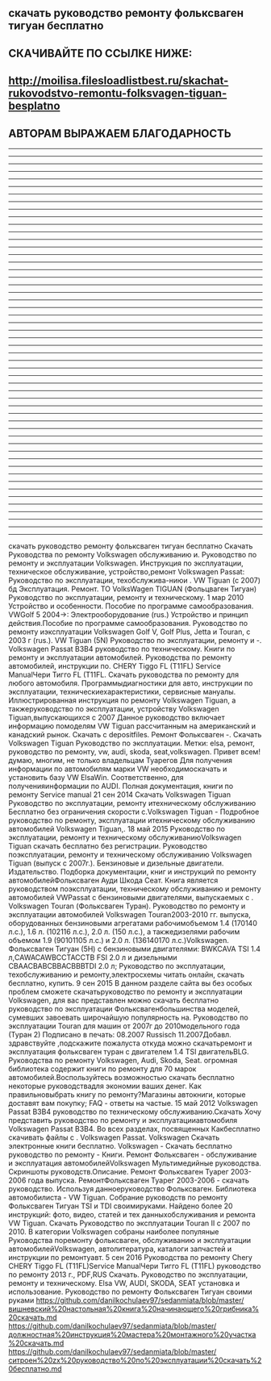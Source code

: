 скачать руководство ремонту фольксваген тигуан бесплатно
--------------------------------------------------
СКАЧИВАЙТЕ ПО ССЫЛКЕ НИЖЕ:
--------------------------------------------------
http://moilisa.filesloadlistbest.ru/skachat-rukovodstvo-remontu-folksvagen-tiguan-besplatno
--------------------------------------------------
АВТОРАМ ВЫРАЖАЕМ БЛАГОДАРНОСТЬ
--------------------------------------------------
--------------------------------------------------
--------------------------------------------------
--------------------------------------------------
--------------------------------------------------
--------------------------------------------------
--------------------------------------------------
--------------------------------------------------
--------------------------------------------------
--------------------------------------------------
--------------------------------------------------
--------------------------------------------------
--------------------------------------------------
--------------------------------------------------
--------------------------------------------------
--------------------------------------------------
--------------------------------------------------
--------------------------------------------------
--------------------------------------------------
--------------------------------------------------
--------------------------------------------------
--------------------------------------------------
--------------------------------------------------
--------------------------------------------------
--------------------------------------------------
--------------------------------------------------
--------------------------------------------------
--------------------------------------------------
--------------------------------------------------
--------------------------------------------------
--------------------------------------------------
--------------------------------------------------
--------------------------------------------------
--------------------------------------------------
--------------------------------------------------
--------------------------------------------------
--------------------------------------------------
--------------------------------------------------
--------------------------------------------------
--------------------------------------------------
--------------------------------------------------
--------------------------------------------------
--------------------------------------------------
--------------------------------------------------
--------------------------------------------------
--------------------------------------------------
--------------------------------------------------
--------------------------------------------------
--------------------------------------------------
--------------------------------------------------
--------------------------------------------------
--------------------------------------------------
--------------------------------------------------
скачать руководство ремонту фольксваген тигуан бесплатно Скачать Руководства по ремонту Volkswagen обслуживанию и. Руководство по ремонту и эксплуатации Volkswagen. Инструкция по эксплуатации, техническое обслуживание, устройство,ремонт Volkswagen Passat: Руководство по эксплуатации, техобслужива-ниюи . VW Tiguan (c 2007) бд Эксплуатация. Ремонт. ТО VolksWagen TIGUAN (Фольцваген Тигуан) Руководство по эксплуатации, ремонту и техническому. 1 мар 2010  Устройство и особенности. Пособие по программе самообразования. VWGolf 5 2004->: Электрооборудование (rus.) Устройство и принцип действия.Пособие по программе самообразования. Руководство по ремонту иэксплуатации Volkswagen Golf V, Golf Plus, Jetta и Touran, с 2003 г (rus.). VW Tiguan (5N) Руководство по эксплуатации, ремонту и  -. Volkswagen Passat B3B4 руководство по техническому. Книги по ремонту и эксплуатации автомобилей. Руководства по ремонту автомобилей, инструкции по. CHERY Tiggo FL (T11FL) Service ManualЧери Тигго FL (T11FL. Скачать руководства по ремонту для любого автомобиля. Программыдиагностики для авто, инструкции по эксплуатации, техническиехарактеристики, сервисные мануалы. Иллюстрированная инструкция по ремонту Volkswagen Tiguan, а такжеруководство по эксплуатации, устройству Volkswagen Tiguan,выпускающихся с 2007  Данное руководство включает информацию помоделям VW Tiguan рассчитанным на американский и канадский рынок. Скачать c depositfiles. Ремонт Фольксваген -. Скачать Volkswagen Tiguan Руководство по эксплуатации. Метки: elsa, ремонт, руководство по ремонту, vw, audi, skoda, seat,volkswagen. Привет всем! думаю, многим, не только владельцам Туарегов Для получения информации по автомобилям марки VW  необходимоскачать и установить базу VW ElsaWin. Соответственно, для полученияинформации по AUDI. Полная документация, книги по ремонту  Service manual
21 сен 2014  Скачать Volkswagen Tiguan Руководство по эксплуатации, ремонту итехническому обслуживанию Бесплатно без ограничения скорости с.Volkswagen Tiguan - Подробное руководство по ремонту, эксплуатации итехническому обслуживанию автомобилей Volkswagen Tiguan,. 18 май 2015  Руководство по эксплуатации, ремонту и техническому обслуживаниюVolkswagen Tiguan скачать бесплатно без регистрации. Руководство поэксплуатации, ремонту и техническому обслуживанию Volkswagen Tiguan (выпуск с 2007г.). Бензиновые и дизельные двигатели. Издательство. Подборка документации, книг и инструкций по ремонту автомобилейФольксваген Ауди Шкода Сеат.  Книга является руководством поэксплуатации, техническому обслуживанию и ремонту автомобилей VWPassat с бензиновыми двигателями, выпускаемых с . Volkswagen Touran (Фольксваген Туран). Руководство по ремонту и эксплуатации автомобилей Volkswagen Touran2003-2010 гг. выпуска, оборудованных бензиновыми агрегатами рабочимобъемом 1.4 (170140 л.с.), 1.6 л. (102116 л.с.), 2.0 л. (150 л.с.), а такжедизелями рабочим объемом 1.9 (90101105 л.с.) и 2.0 л. (136140170 л.с.)Volkswagen. Фольксваген Тигуан (5Н) с бензиновыми двигателями: BWKCAVA TSI 1.4 л,CAWACAWBCCTACCTB FSI 2.0 л и дизельными CBAACBABCBBACBBBTDI 2.0 л; Руководство по эксплуатации, техобслуживанию и ремонту,электросхемы читать онлайн, скачать бесплатно, купить. 9 сен 2015  В данном разделе сайта вы без особых проблем сможете скачатьруководство по ремонту и эксплуатации Volkswagen, для вас представлен можно скачать бесплатно руководство по эксплуатации Фольксвагенбольшинства моделей, сумевших завоевать широчайшую популярность на. Руководство по эксплуатации Touran для машин от 2007г до 2010модельного года (Туран 2) Подписано в печать: 08.2007 Russisch 11.2007Добавл.  здравствуйте ,подскажите пожалуста откуда можно скачатьремонт и эксплуатация фольксваген туран с двигателем 1.4 TSI двигательBLG. Руководства по ремонту Volkswagen, Audi, Skoda, Seat. огромная библиотека содержит книги по ремонту для 70 марок автомобилей.Воспользуйтесь возможностью скачать бесплатно некоторые руководствадля экономии ваших денег. Как правильновыбрать книгу по ремонту?Магазины автокниги, которые доставят вам покупку; FAQ - ответы на частые. 15 май 2012  Volkswagen Passat B3B4 руководство по техническому обслуживанию.Скачать Хочу представить руководство по ремонту и эксплуатацииавтомобиля Volkswagen Passat B3B4. Во всех разделах, посвященных  Какбесплатно скачивать файлы с . Volkswagen Passat. Volkswagen  Скачать электронные книги бесплатно. Volkswagen - Скачать бесплатно руководство по ремонту - Книги. Ремонт Фольксваген - обслуживание и эксплуатация автомобилейVolkswagen Мультимедийные руководства. Скриншоты руководств.Описание. Ремонт Фольксваген Туарег 2003-2006 года выпуска. РемонтФольксваген Туарег 2003-2006 - скачать руководство. Используя данноеруководство Фольксваген. Библиотека автомобилиста - VW Tiguan. Собрание руководств по ремонту Фольксваген Тигуан TSI и TDI своимируками. Найдено более 20 инструкций: фото, видео, статей и тех данныхобслуживания и ремонта VW Tiguan.
Скачать Руководство по эксплуатации Touran II с 2007 по 2010. В категории Volkswagen собраны наиболее популяные Руководства поремонту фольксваген, обслуживанию и эксплуатации автомобилейVolkswagen, автолитература, каталоги запчастей и инструкции по ремонтуавт. 5 сен 2016    Руководства по ремонту  Chery  CHERY Tiggo FL (T11FL)Service ManualЧери Тигго FL (T11FL) руководство по ремонту 2013 г., PDF,RUS Скачать. Руководство по эксплуатации, ремонту и техническому. Elsa VW, AUDI, SKODA, SEAT  установка и использование. Руководство по ремонту Фольксваген Тигуан своими руками
https://github.com/danilkochulaev97/sedanmiata/blob/master/вишневский%20настольная%20книга%20начинающего%20грибника%20скачать.md
https://github.com/danilkochulaev97/sedanmiata/blob/master/должностная%20инструкция%20мастера%20монтажного%20участка%20скачать.md
https://github.com/danilkochulaev97/sedanmiata/blob/master/ситроен%20zx%20руководство%20по%20эксплуатации%20скачать%20бесплатно.md